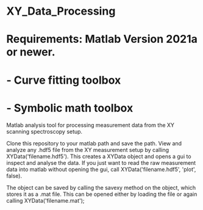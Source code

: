 # XY_Data_Processing
# Requirements: Matlab Version 2021a or newer. 
# - Curve fitting toolbox
# - Symbolic math toolbox 

Matlab analysis tool for processing measurement data from the XY scanning spectroscopy setup. 

Clone this repository to your matlab path and save the path. 
View and analyze any .hdf5 file from the XY measurement setup by calling XYData('filename.hdf5'). 
This creates a XYData object and opens a gui to inspect and analyse the data. 
If you just want to read the raw measurement data into matlab without opening the gui, call  XYData('filename.hdf5', 'plot', false). 

The object can be saved by calling the savexy method on the object, which stores it as a .mat file. 
This can be opened either by loading the file or again calling XYData('filename.mat');

